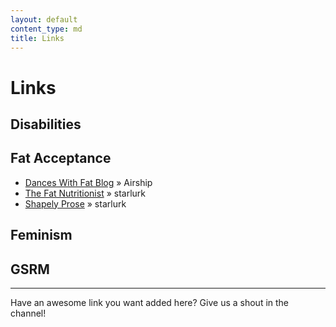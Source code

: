 ```yaml
---
layout: default
content_type: md
title: Links
---
```


# Links
## Disabilities

## Fat Acceptance 
* [Dances With Fat Blog](https://danceswithfat.wordpress.com/blog/) &raquo; Airship
* [The Fat Nutritionist](http://www.fatnutritionist.com/) &raquo; starlurk
* [Shapely Prose](http://kateharding.net/) &raquo; starlurk

## Feminism

## GSRM


***

Have an awesome link you want added here? Give us a shout in the channel!